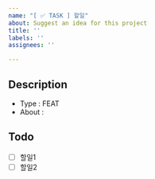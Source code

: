 ```yaml
---
name: "[ ✅ TASK ] 할일"
about: Suggest an idea for this project
title: ''
labels: ''
assignees: ''

---
```


## Description
- Type : FEAT
- About : 

## Todo
- [ ] 할일1
- [ ] 할일2
